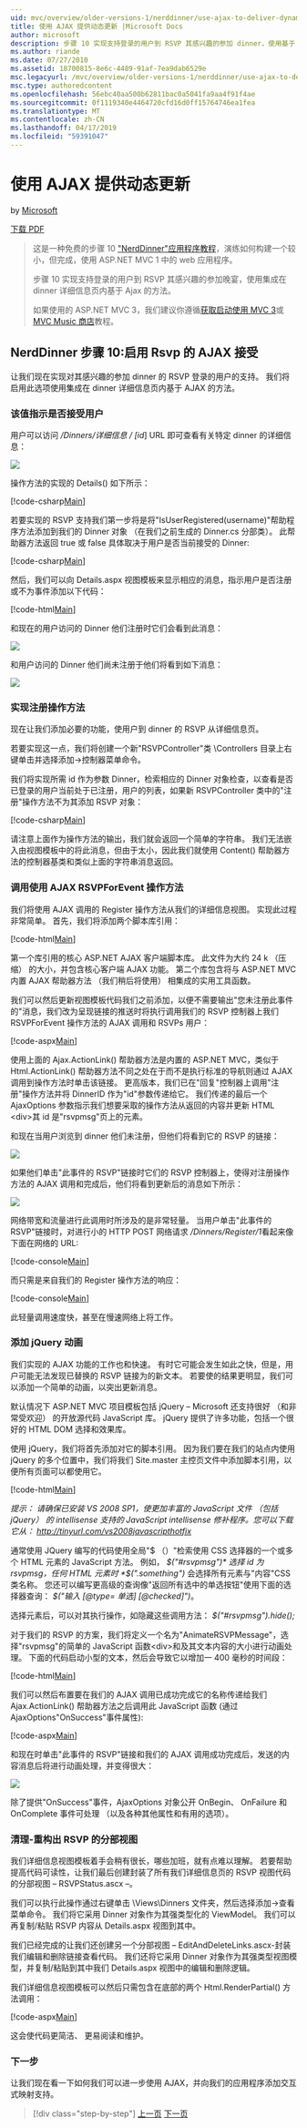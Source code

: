 ```yaml
---
uid: mvc/overview/older-versions-1/nerddinner/use-ajax-to-deliver-dynamic-updates
title: 使用 AJAX 提供动态更新 |Microsoft Docs
author: microsoft
description: 步骤 10 实现支持登录的用户到 RSVP 其感兴趣的参加 dinner，使用基于 Ajax 的方法集成中 dinner 详细信息...
ms.author: riande
ms.date: 07/27/2010
ms.assetid: 18700815-8e6c-4489-91af-7ea9dab6529e
msc.legacyurl: /mvc/overview/older-versions-1/nerddinner/use-ajax-to-deliver-dynamic-updates
msc.type: authoredcontent
ms.openlocfilehash: 56ebc40aa500b62811bac0a5041fa9aa4f91f4ae
ms.sourcegitcommit: 0f1119340e4464720cfd16d0ff15764746ea1fea
ms.translationtype: MT
ms.contentlocale: zh-CN
ms.lasthandoff: 04/17/2019
ms.locfileid: "59391047"
---
```

# <a name="use-ajax-to-deliver-dynamic-updates"></a>使用 AJAX 提供动态更新

by [Microsoft](https://github.com/microsoft)

[下载 PDF](http://aspnetmvcbook.s3.amazonaws.com/aspnetmvc-nerdinner_v1.pdf)

> 这是一种免费的步骤 10 ["NerdDinner"应用程序教程](introducing-the-nerddinner-tutorial.md)，演练如何构建一个较小，但完成，使用 ASP.NET MVC 1 中的 web 应用程序。
> 
> 步骤 10 实现支持登录的用户到 RSVP 其感兴趣的参加晚宴，使用集成在 dinner 详细信息页内基于 Ajax 的方法。
> 
> 如果使用的 ASP.NET MVC 3，我们建议你遵循[获取启动使用 MVC 3](../../older-versions/getting-started-with-aspnet-mvc3/cs/intro-to-aspnet-mvc-3.md)或[MVC Music 商店](../../older-versions/mvc-music-store/mvc-music-store-part-1.md)教程。


## <a name="nerddinner-step-10-ajax-enabling-rsvps-accepts"></a>NerdDinner 步骤 10:启用 Rsvp 的 AJAX 接受

让我们现在实现对其感兴趣的参加 dinner 的 RSVP 登录的用户的支持。 我们将启用此选项使用集成在 dinner 详细信息页内基于 AJAX 的方法。

### <a name="indicating-whether-the-user-is-rsvpd"></a>该值指示是否接受用户

用户可以访问 */Dinners/详细信息 / [id*] URL 即可查看有关特定 dinner 的详细信息：

![](use-ajax-to-deliver-dynamic-updates/_static/image1.png)

操作方法的实现的 Details() 如下所示：

[!code-csharp[Main](use-ajax-to-deliver-dynamic-updates/samples/sample1.cs)]

若要实现的 RSVP 支持我们第一步将是将"IsUserRegistered(username)"帮助程序方法添加到我们的 Dinner 对象 （在我们之前生成的 Dinner.cs 分部类）。 此帮助器方法返回 true 或 false 具体取决于用户是否当前接受的 Dinner:

[!code-csharp[Main](use-ajax-to-deliver-dynamic-updates/samples/sample2.cs)]

然后，我们可以向 Details.aspx 视图模板来显示相应的消息，指示用户是否注册或不为事件添加以下代码：

[!code-html[Main](use-ajax-to-deliver-dynamic-updates/samples/sample3.html)]

和现在的用户访问的 Dinner 他们注册时它们会看到此消息：

![](use-ajax-to-deliver-dynamic-updates/_static/image2.png)

和用户访问的 Dinner 他们尚未注册于他们将看到如下消息：

![](use-ajax-to-deliver-dynamic-updates/_static/image3.png)

### <a name="implementing-the-register-action-method"></a>实现注册操作方法

现在让我们添加必要的功能，使用户到 dinner 的 RSVP 从详细信息页。

若要实现这一点，我们将创建一个新"RSVPController"类 \Controllers 目录上右键单击并选择添加-&gt;控制器菜单命令。

我们将实现所需 id 作为参数 Dinner，检索相应的 Dinner 对象检查，以查看是否已登录的用户当前处于已注册，用户的列表，如果新 RSVPController 类中的"注册"操作方法不为其添加 RSVP 对象：

[!code-csharp[Main](use-ajax-to-deliver-dynamic-updates/samples/sample4.cs)]

请注意上面作为操作方法的输出，我们就会返回一个简单的字符串。 我们无法嵌入由视图模板中的将此消息，但由于太小，因此我们就使用 Content() 帮助器方法的控制器基类和类似上面的字符串消息返回。

### <a name="calling-the-rsvpforevent-action-method-using-ajax"></a>调用使用 AJAX RSVPForEvent 操作方法

我们将使用 AJAX 调用的 Register 操作方法从我们的详细信息视图。 实现此过程非常简单。 首先，我们将添加两个脚本库引用：

[!code-html[Main](use-ajax-to-deliver-dynamic-updates/samples/sample5.html)]

第一个库引用的核心 ASP.NET AJAX 客户端脚本库。 此文件为大约 24 k （压缩） 的大小，并包含核心客户端 AJAX 功能。 第二个库包含将与 ASP.NET MVC 内置 AJAX 帮助器方法 （我们稍后将使用） 相集成的实用工具函数。

我们可以然后更新视图模板代码我们之前添加，以便不需要输出"您未注册此事件的"消息，我们改为呈现链接的推送时将执行调用我们的 RSVP 控制器上我们 RSVPForEvent 操作方法的 AJAX 调用和 RSVPs 用户：

[!code-aspx[Main](use-ajax-to-deliver-dynamic-updates/samples/sample6.aspx)]

使用上面的 Ajax.ActionLink() 帮助器方法是内置的 ASP.NET MVC，类似于 Html.ActionLink() 帮助器方法不同之处在于而不是执行标准的导航则通过 AJAX 调用到操作方法时单击该链接。 更高版本，我们已在"回复"控制器上调用"注册"操作方法并将 DinnerID 作为"id"参数传递给它。 我们传递的最后一个 AjaxOptions 参数指示我们想要采取的操作方法从返回的内容并更新 HTML &lt;div&gt;其 id 是"rsvpmsg"页上的元素。

和现在当用户浏览到 dinner 他们未注册，但他们将看到它的 RSVP 的链接：

![](use-ajax-to-deliver-dynamic-updates/_static/image4.png)

如果他们单击"此事件的 RSVP"链接时它们的 RSVP 控制器上，使得对注册操作方法的 AJAX 调用和完成后，他们将看到更新后的消息如下所示：

![](use-ajax-to-deliver-dynamic-updates/_static/image5.png)

网络带宽和流量进行此调用时所涉及的是非常轻量。 当用户单击"此事件的 RSVP"链接时，对进行小的 HTTP POST 网络请求 */Dinners/Register/1*看起来像下面在网络的 URL:

[!code-console[Main](use-ajax-to-deliver-dynamic-updates/samples/sample7.cmd)]

而只需是来自我们的 Register 操作方法的响应：

[!code-console[Main](use-ajax-to-deliver-dynamic-updates/samples/sample8.cmd)]

此轻量调用速度快，甚至在慢速网络上将工作。

### <a name="adding-a-jquery-animation"></a>添加 jQuery 动画

我们实现的 AJAX 功能的工作也和快速。 有时它可能会发生如此之快，但是，用户可能无法发现已替换的 RSVP 链接为的新文本。 若要使的结果更明显，我们可以添加一个简单的动画，以突出更新消息。

默认情况下 ASP.NET MVC 项目模板包括 jQuery – Microsoft 还支持很好 （和非常受欢迎） 的开放源代码 JavaScript 库。 jQuery 提供了许多功能，包括一个很好的 HTML DOM 选择和效果库。

使用 jQuery，我们将首先添加对它的脚本引用。 因为我们要在我们的站点内使用 jQuery 的多个位置中，我们将我们 Site.master 主控页文件中添加脚本引用，以便所有页面可以都使用它。

[!code-html[Main](use-ajax-to-deliver-dynamic-updates/samples/sample9.html)]

*提示： 请确保已安装 VS 2008 SP1，使更加丰富的 JavaScript 文件 （包括 jQuery） 的 intellisense 支持的 JavaScript intellisense 修补程序。您可以下载它从： http://tinyurl.com/vs2008javascripthotfix*

通常使用 JQuery 编写的代码使用全局"$ （）"检索使用 CSS 选择器的一个或多个 HTML 元素的 JavaScript 方法。 例如， *$("#rsvpmsg")* 选择 id 为 rsvpmsg，任何 HTML 元素时 *$(".something")* 会选择所有元素与"内容"CSS 类名称。 您还可以编写更高级的查询像"返回所有选中的单选按钮"使用下面的选择器查询： *$("输入 [@type= 单选] [@checked]")*。

选择元素后，可以对其执行操作，如隐藏这些调用方法： *$("#rsvpmsg").hide();*

对于我们的 RSVP 的方案，我们将定义一个名为"AnimateRSVPMessage"，选择"rsvpmsg"的简单的 JavaScript 函数&lt;div&gt;和及其文本内容的大小进行动画处理。 下面的代码启动小型的文本，然后会导致它以增加一 400 毫秒的时间段：

[!code-html[Main](use-ajax-to-deliver-dynamic-updates/samples/sample10.html)]

我们可以然后布置要在我们的 AJAX 调用已成功完成它的名称传递给我们 Ajax.ActionLink() 帮助器方法之后调用此 JavaScript 函数 (通过 AjaxOptions"OnSuccess"事件属性):

[!code-aspx[Main](use-ajax-to-deliver-dynamic-updates/samples/sample11.aspx)]

和现在时单击"此事件的 RSVP"链接和我们的 AJAX 调用成功完成后，发送的内容消息后将进行动画处理，并变得很大：

![](use-ajax-to-deliver-dynamic-updates/_static/image6.png)

除了提供"OnSuccess"事件，AjaxOptions 对象公开 OnBegin、 OnFailure 和 OnComplete 事件可处理 （以及各种其他属性和有用的选项）。

### <a name="cleanup---refactor-out-a-rsvp-partial-view"></a>清理-重构出 RSVP 的分部视图

我们详细信息视图模板着手会稍有很长，哪些加班，就有点难以理解。 若要帮助提高代码可读性，让我们最后创建封装了所有我们详细信息页的 RSVP 视图代码的分部视图 – RSVPStatus.ascx –。

我们可以执行此操作通过右键单击 \Views\Dinners 文件夹，然后选择添加-&gt;查看菜单命令。 我们将它采用 Dinner 对象作为其强类型化的 ViewModel。 我们可以再复制/粘贴 RSVP 内容从 Details.aspx 视图到其中。

我们已经完成的让我们还创建另一个分部视图 – EditAndDeleteLinks.ascx-封装我们编辑和删除链接查看代码。 我们还将它采用 Dinner 对象作为其强类型视图模型，并复制/粘贴到其中我们 Details.aspx 视图中的编辑和删除逻辑。

我们详细信息视图模板可以然后只需包含在底部的两个 Html.RenderPartial() 方法调用：

[!code-aspx[Main](use-ajax-to-deliver-dynamic-updates/samples/sample12.aspx)]

这会使代码更简洁、 更易阅读和维护。

### <a name="next-step"></a>下一步

让我们现在看一下如何我们可以进一步使用 AJAX，并向我们的应用程序添加交互式映射支持。

> [!div class="step-by-step"]
> [上一页](secure-applications-using-authentication-and-authorization.md)
> [下一页](use-ajax-to-implement-mapping-scenarios.md)
